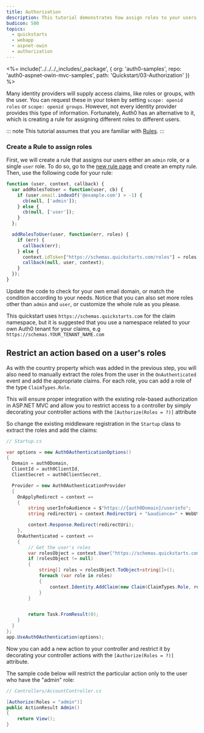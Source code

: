 ```yaml
---
title: Authorization
description: This tutorial demonstrates how assign roles to your users, and use those claims to authorize or deny a user to access certain routes in the app.
budicon: 500
topics:
  - quickstarts
  - webapp
  - aspnet-owin
  - authorization
---
```


<%= include('../../../_includes/_package', {
  org: 'auth0-samples',
  repo: 'auth0-aspnet-owin-mvc-samples',
  path: 'Quickstart/03-Authorization'
}) %>

Many identity providers will supply access claims, like roles or groups, with the user. You can request these in your token by setting `scope: openid roles` or `scope: openid groups`. However, not every identity provider provides this type of information. Fortunately, Auth0 has an alternative to it, which is creating a rule for assigning different roles to different users.

::: note
This tutorial assumes that you are familiar with [Rules](/rules/current).
:::

### Create a Rule to assign roles

First, we will create a rule that assigns our users either an `admin` role, or a single `user` role. To do so, go to the [new rule page](${manage_url}/#/rules/new) and create an empty rule. Then, use the following code for your rule:

```js
function (user, context, callback) {
  var addRolesToUser = function(user, cb) {
    if (user.email.indexOf('@example.com') > -1) {
      cb(null, ['admin']);
    } else {
      cb(null, ['user']);
    }
  };

  addRolesToUser(user, function(err, roles) {
    if (err) {
      callback(err);
    } else {
      context.idToken["https://schemas.quickstarts.com/roles"] = roles;     
      callback(null, user, context);
    }
  });
}
```

Update the code to check for your own email domain, or match the condition according to your needs. Notice that you can also set more roles other than `admin` and `user`, or customize the whole rule as you please.

This quickstart uses `https://schemas.quickstarts.com` for the claim namespace, but it is suggested that you use a namespace related to your own Auth0 tenant for your claims, e.g `https://schemas.YOUR_TENANT_NAME.com`

## Restrict an action based on a user's roles

As with the country property which was added in the previous step, you will also need to manually extract the roles from the user in the `OnAuthenticated` event and add the appropriate claims. For each role, you can add a role of the type `ClaimTypes.Role`.

This will ensure proper integration with the existing role-based authorization in ASP.NET MVC and allow you to restrict access to a controller by simply decorating your controller actions with the `[Authorize(Roles = ?)]` attribute

So change the existing middleware registration in the `Startup` class to extract the roles and add the claims:

```csharp
// Startup.cs

var options = new Auth0AuthenticationOptions()
{
  Domain = auth0Domain,
  ClientId = auth0ClientId,
  ClientSecret = auth0ClientSecret,

  Provider = new Auth0AuthenticationProvider
  {
    OnApplyRedirect = context =>
    {
        string userInfoAudience = $"https://{auth0Domain}/userinfo";
        string redirectUri = context.RedirectUri + "&audience=" + WebUtility.UrlEncode(userInfoAudience);

        context.Response.Redirect(redirectUri);
    },
    OnAuthenticated = context =>
    {
        // Get the user's roles
        var rolesObject = context.User["https://schemas.quickstarts.com/roles"];
        if (rolesObject != null)
        {
            string[] roles = rolesObject.ToObject<string[]>();
            foreach (var role in roles)
            {
                context.Identity.AddClaim(new Claim(ClaimTypes.Role, role, ClaimValueTypes.String, context.Connection));
            }
        }


        return Task.FromResult(0);
    }
  }
};
app.UseAuth0Authentication(options);
```

Now you can add a new action to your controller and restrict it by decorating your controller actions with the `[Authorize(Roles = ?)]` attribute.

The sample code below will restrict the particular action only to the user who have the "admin" role:

```csharp
// Controllers/AccountController.cs

[Authorize(Roles = "admin")]
public ActionResult Admin()
{
    return View();
}
```
